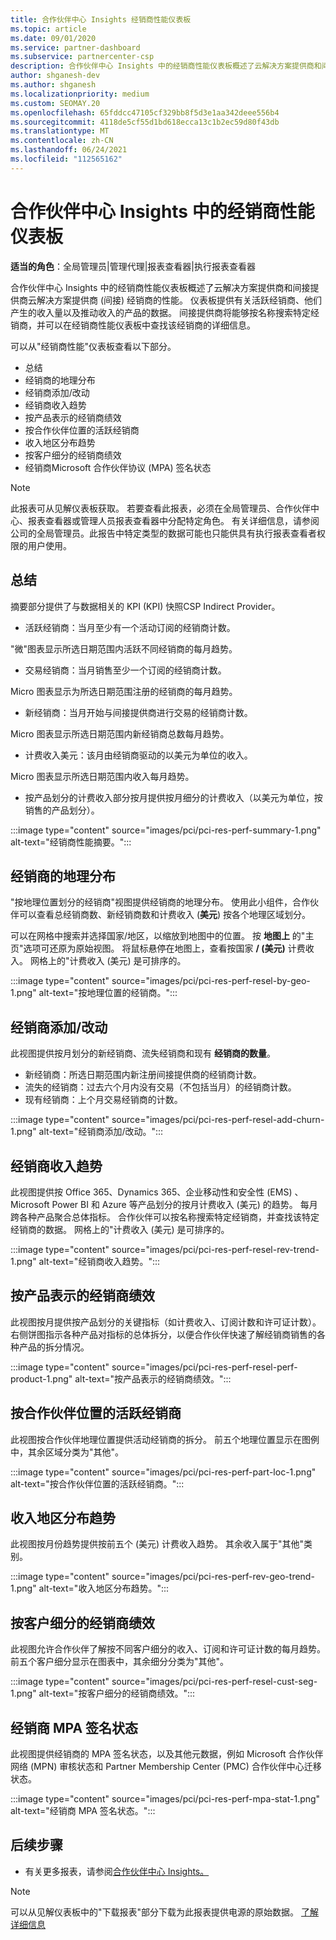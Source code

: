 ```yaml
---
title: 合作伙伴中心 Insights 经销商性能仪表板
ms.topic: article
ms.date: 09/01/2020
ms.service: partner-dashboard
ms.subservice: partnercenter-csp
description: 合作伙伴中心 Insights 中的经销商性能仪表板概述了云解决方案提供商和间接提供商云解决方案提供商 (间接) 经销商的性能。
author: shganesh-dev
ms.author: shganesh
ms.localizationpriority: medium
ms.custom: SEOMAY.20
ms.openlocfilehash: 65fddcc47105cf329bb8f5d3e1aa342deee556b4
ms.sourcegitcommit: 4118de5cf55d1bd618ecca13c1b2ec59d80f43db
ms.translationtype: MT
ms.contentlocale: zh-CN
ms.lasthandoff: 06/24/2021
ms.locfileid: "112565162"
---
```

# <a name="reseller-performance-dashboard-in-partner-center-insights"></a>合作伙伴中心 Insights 中的经销商性能仪表板

**适当的角色**：全局管理员|管理代理|报表查看器|执行报表查看器

合作伙伴中心 Insights 中的经销商性能仪表板概述了云解决方案提供商和间接提供商云解决方案提供商 (间接) 经销商的性能。 仪表板提供有关活跃经销商、他们产生的收入量以及推动收入的产品的数据。 间接提供商将能够按名称搜索特定经销商，并可以在经销商性能仪表板中查找该经销商的详细信息。

可以从"经销商性能"仪表板查看以下部分。

- 总结
- 经销商的地理分布
- 经销商添加/改动 
- 经销商收入趋势 
- 按产品表示的经销商绩效
- 按合作伙伴位置的活跃经销商
- 收入地区分布趋势
- 按客户细分的经销商绩效
- 经销商Microsoft 合作伙伴协议 (MPA) 签名状态

 > [!NOTE]
 > 此报表可从见解仪表板获取。 若要查看此报表，必须在全局管理员、合作伙伴中心、报表查看器或管理人员报表查看器中分配特定角色。 有关详细信息，请参阅公司的全局管理员。此报告中特定类型的数据可能也只能供具有执行报表查看者权限的用户使用。

## <a name="summary"></a>总结

摘要部分提供了与数据相关的 KPI (KPI) 快照CSP Indirect Provider。

- 活跃经销商：当月至少有一个活动订阅的经销商计数。

"微"图表显示所选日期范围内活跃不同经销商的每月趋势。

- 交易经销商：当月销售至少一个订阅的经销商计数。 

Micro 图表显示为所选日期范围注册的经销商的每月趋势。

- 新经销商：当月开始与间接提供商进行交易的经销商计数。 

Micro 图表显示所选日期范围内新经销商总数每月趋势。

- 计费收入美元：该月由经销商驱动的以美元为单位的收入。 

Micro 图表显示所选日期范围内收入每月趋势。

- 按产品划分的计费收入部分按月提供按月细分的计费收入（以美元为单位，按销售的产品划分）。 

:::image type="content" source="images/pci/pci-res-perf-summary-1.png" alt-text="经销商性能摘要。":::

## <a name="geographical-spread-of-resellers"></a>经销商的地理分布

"按地理位置划分的经销商"视图提供经销商的地理分布。 使用此小组件，合作伙伴可以查看总经销商数、新经销商数和计费收入 (**美元**) 按各个地理区域划分。

可以在网格中搜索并选择国家/地区，以缩放到地图中的位置。 按 **地图上** 的"主页"选项可还原为原始视图。 将鼠标悬停在地图上，查看按国家 **/ (美元)** 计费收入。 网格上的"计费收入 (美元) 是可排序的。

:::image type="content" source="images/pci/pci-res-perf-resel-by-geo-1.png" alt-text="按地理位置的经销商。":::

## <a name="resellers-addchurns"></a>经销商添加/改动

此视图提供按月划分的新经销商、流失经销商和现有 **经销商的数量**。  

- 新经销商：所选日期范围内新注册间接提供商的经销商计数。
- 流失的经销商：过去六个月内没有交易（不包括当月）的经销商计数。
- 现有经销商：上个月交易经销商的计数。

:::image type="content" source="images/pci/pci-res-perf-resel-add-churn-1.png" alt-text="经销商添加/改动。":::

## <a name="resellers-revenue-trend"></a>经销商收入趋势 

此视图提供按 Office 365、Dynamics 365、企业移动性和安全性 (EMS) 、Microsoft Power BI 和 Azure 等产品划分的按月计费收入 (美元) 的趋势。 每月跨各种产品聚合总体指标。 合作伙伴可以按名称搜索特定经销商，并查找该特定经销商的数据。 网格上的"计费收入 (美元) 是可排序的。

:::image type="content" source="images/pci/pci-res-perf-resel-rev-trend-1.png" alt-text="经销商收入趋势。":::

## <a name="reseller-performance-by-products"></a>按产品表示的经销商绩效

此视图按月提供按产品划分的关键指标（如计费收入、订阅计数和许可证计数）。 右侧饼图指示各种产品对指标的总体拆分，以便合作伙伴快速了解经销商销售的各种产品的拆分情况。

:::image type="content" source="images/pci/pci-res-perf-resel-perf-product-1.png" alt-text="按产品表示的经销商绩效。":::

## <a name="active-resellers-by-partner-locations"></a>按合作伙伴位置的活跃经销商

此视图按合作伙伴地理位置提供活动经销商的拆分。 前五个地理位置显示在图例中，其余区域分类为"其他"。

:::image type="content" source="images/pci/pci-res-perf-part-loc-1.png" alt-text="按合作伙伴位置的活跃经销商。":::

## <a name="revenue-geo-distribution-trend"></a>收入地区分布趋势

此视图按月份趋势提供按前五个 (美元) 计费收入趋势。  其余收入属于"其他"类别。

:::image type="content" source="images/pci/pci-res-perf-rev-geo-trend-1.png" alt-text="收入地区分布趋势。":::

## <a name="reseller-performance-by-customer-segment"></a>按客户细分的经销商绩效

此视图允许合作伙伴了解按不同客户细分的收入、订阅和许可证计数的每月趋势。 前五个客户细分显示在图表中，其余细分分类为"其他"。

:::image type="content" source="images/pci/pci-res-perf-resel-cust-seg-1.png" alt-text="按客户细分的经销商绩效。":::

## <a name="reseller-mpa-signing-status"></a>经销商 MPA 签名状态

此视图提供经销商的 MPA 签名状态，以及其他元数据，例如 Microsoft 合作伙伴网络 (MPN) 审核状态和 Partner Membership Center (PMC) 合作伙伴中心迁移状态。

:::image type="content" source="images/pci/pci-res-perf-mpa-stat-1.png" alt-text="经销商 MPA 签名状态。":::

## <a name="next-steps"></a>后续步骤

- 有关更多报表，请参阅[合作伙伴中心 Insights。](partner-center-insights.md)

>[!NOTE] 
> 可以从见解仪表板中的"下载报表"部分下载为此报表提供电源的原始数据。 [了解详细信息](pci-download-reports.md) 
